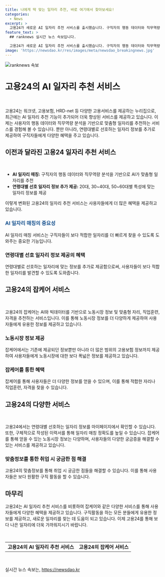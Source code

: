 ```yaml
---
title: 나에게 딱 맞는 일자리 추천, 바로 여기에서 찾아보세요!
categories:
  - News
excerpt: >
  고용24가 새로운 AI 일자리 추천 서비스를 출시했습니다. 구직자의 행동 데이터와 직무역량을 분석하여 맞춤형 일자리를 추천하며, 연령대별 선호 정보를 추가로 제공합니다. 또한, 노동시장 정보를 빅데이터 기반으로 확대하여 맞춤형 자리, 직업훈련, 자격증을 추천하는 잡케어 서비스도 제공합니다. 이를 통해 구직자들은 더욱 쉽고 효율적으로 일자리를 찾을 수 있게 되었습니다. 지금 바로 고용24를 확인하여 새로운 일자리를 찾아보세요! (단어 수: 99)
feature_text: >
  ## ranknews 실시간 뉴스 속보입니다.

  고용24가 새로운 AI 일자리 추천 서비스를 출시했습니다. 구직자의 행동 데이터와 직무역량을 분석하여 맞춤형 일자리를 추천하며, 연령대별 선호 정보를 추가로 제공합니다. 또한, 노동시장 정보를 빅데이터 기반으로 확대하여 맞춤형 자리, 직업훈련, 자격증을 추천하는 잡케어 서비스도 제공합니다. 이를 통해 구직자들은 더욱 쉽고 효율적으로 일자리를 찾을 수 있게 되었습니다. 지금 바로 고용24를 확인하여 새로운 일자리를 찾아보세요! (단어 수: 99)
image: 'https://newsdao.kr/res/images/meta/newsdao_breakingnews.jpg'
---
```


<p><img src="https://newsdao.kr/res/images/meta/newsdao_breakingnews.jpg" alt="ranknews 속보" /></p>

<h1>고용24의 AI 일자리 추천 서비스</h1>

<p data-ke-size="size16">&nbsp;</p>

<p>고용24는 워크넷, 고용보험, HRD-net 등 다양한 고용서비스를 제공하는 누리집으로, 최근에는 AI 일자리 추천 기능이 추가되어 더욱 향상된 서비스를 제공하고 있습니다. 이제는 사용자의 행동 데이터와 직무역량 분석을 기반으로 맞춤형 일자리를 추천하는 서비스를 경험해 볼 수 있습니다. 뿐만 아니라, 연령대별로 선호하는 일자리 정보를 추가로 제공하여 구직자들에게 다양한 혜택을 주고 있습니다.</p></p>

<h2 data-ke-size="size26">이전과 달라진 고용24 일자리 추천 서비스</h2>

<p data-ke-size="size16">&nbsp;</p>

<ul>
 <li><b>AI 일자리 매칭:</b> 구직자의 행동 데이터와 직무역량 분석을 기반으로 AI가 맞춤형 일자리를 추천</li>
 <li><b>연령대별 선호 일자리 정보 추가 제공:</b> 20대, 30~40대, 50~60대별 특성에 맞는 일자리 정보를 제공</li>
</ul>

<p data-ke-size="size16">이렇게 변화된 고용24의 일자리 추천 서비스는 사용자들에게 더 많은 혜택을 제공하고 있습니다.</p>

<h3 data-ke-size="size24"><span style="color: #1a5490;">AI 일자리 매칭의 중요성</span></h3>

<p data-ke-size="size16">AI 일자리 매칭 서비스는 구직자들이 보다 적합한 일자리를 더 빠르게 찾을 수 있도록 도와주는 중요한 기능입니다. </p>

<h3 data-ke-size="size24">연령대별 선호 일자리 정보 제공의 혜택</h3>

<p data-ke-size="size16">연령대별로 선호하는 일자리에 맞는 정보를 추가로 제공함으로써, 사용자들이 보다 적합한 일자리를 발견할 수 있도록 도와줍니다.</p>

<h2 data-ke-size="size26">고용24의 잡케어 서비스</h2>

<p data-ke-size="size16">&nbsp;</p>

<p>고용24의 잡케어는 AI와 빅데이터를 기반으로 노동시장 정보 및 맞춤형 자리, 직업훈련, 자격을 추천하는 서비스입니다. 이를 통해 노동시장 정보를 더 다양하게 제공하여 사용자들에게 유용한 정보를 제공하고 있습니다.</p></p>

<h3 data-ke-size="size24">노동시장 정보 제공</h3>

<p data-ke-size="size16">잡케어에서는 기존에 제공되던 정보뿐만 아니라 더 많은 범위의 고용보험 정보까지 제공하여 사용자들에게 노동시장에 대한 보다 폭넓은 정보를 제공하고 있습니다.</p>

<h3 data-ke-size="size24">잡케어를 통한 혜택</h3>

<p data-ke-size="size16">잡케어를 통해 사용자들은 더 다양한 정보를 얻을 수 있으며, 이를 통해 적합한 자리나 직업훈련, 자격을 찾을 수 있습니다.</p>

<h2 data-ke-size="size26">고용24의 다양한 서비스</h2>

<p data-ke-size="size16">&nbsp;</p>

<p data-ke-size="size16">고용24에서는 연령대별 선호하는 일자리 정보를 마이페이지에서 확인할 수 있습니다. 또한, 구체적으로 작성된 이력서를 통해 일자리 매칭 정확도를 높일 수 있습니다. 잡케어를 통해 얻을 수 있는 노동시장 정보는 다양하며, 사용자들의 다양한 궁금증을 해결할 수 있는 서비스를 제공하고 있습니다.</p>

<h3 data-ke-size="size24">맞춤정보를 통한 취업 시 궁금한 점 해결</h3>

<p data-ke-size="size16">고용24의 맞춤정보를 통해 취업 시 궁금한 점들을 해결할 수 있습니다. 이를 통해 사용자들은 보다 원활한 구직 활동을 할 수 있습니다.</p>

<h2 data-ke-size="size26">마무리</h2>

<p data-ke-size="size16">고용24는 AI 일자리 추천 서비스를 비롯하여 잡케어와 같은 다양한 서비스를 통해 사용자들에게 다양한 혜택을 제공하고 있습니다. 구직활동을 하는 모든 분들에게 유용한 정보를 제공하고, 새로운 일자리를 찾는 데 도움이 되고 있습니다. 이제 고용24를 통해 보다 나은 일자리에 더욱 가까워지시기 바랍니다.</p>

<p data-ke-size="size16">&nbsp;</p>

<table>
 <tbody>
  <tr>
   <td style="text-align: center; height: 17px;"><b>고용24의 AI 일자리 추천 서비스</b></td>
   <td style="text-align: center; height: 17px;"><b>고용24의 잡케어 서비스</b></td>
  </tr>
 </tbody>
</table>

<p data-ke-size="size16">&nbsp;</p>
실시간 뉴스 속보는, <a href="https://newsdao.kr" rel="dofollow">https://newsdao.kr</a>


